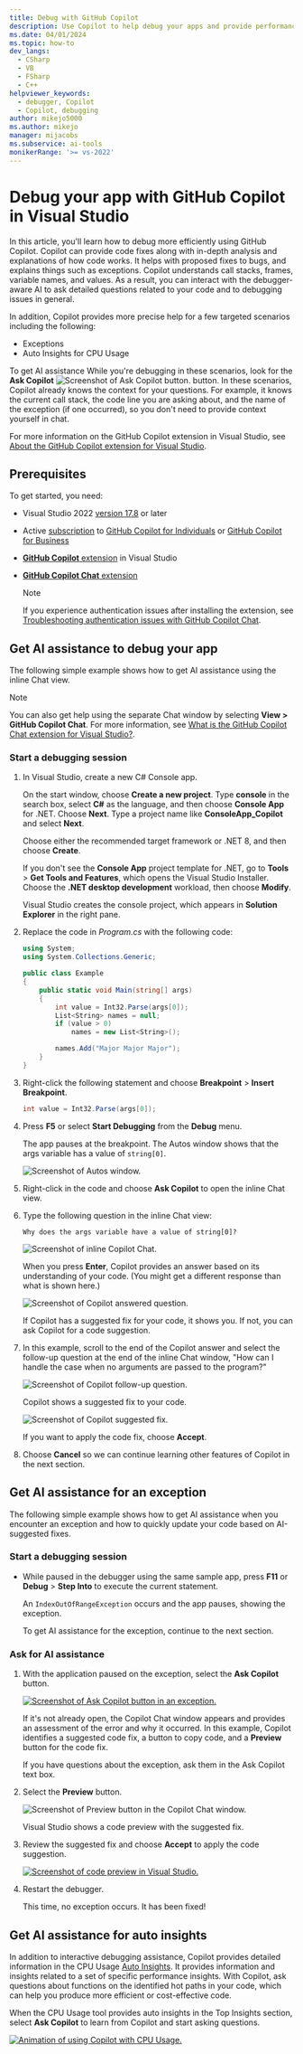 ```yaml
---
title: Debug with GitHub Copilot
description: Use Copilot to help debug your apps and provide performance insights.
ms.date: 04/01/2024
ms.topic: how-to
dev_langs: 
  - CSharp
  - VB
  - FSharp
  - C++
helpviewer_keywords: 
  - debugger, Copilot
  - Copilot, debugging
author: mikejo5000
ms.author: mikejo
manager: mijacobs
ms.subservice: ai-tools
monikerRange: '>= vs-2022'
---
```


# Debug your app with GitHub Copilot in Visual Studio

In this article, you'll learn how to debug more efficiently using GitHub Copilot. Copilot can provide code fixes along with in-depth analysis and explanations of how code works. It helps with proposed fixes to bugs, and explains things such as exceptions. Copilot understands call stacks, frames, variable names, and values. As a result, you can interact with the debugger-aware AI to ask detailed questions related to your code and to debugging issues in general.

In addition, Copilot provides more precise help for a few targeted scenarios including the following:

- Exceptions
- Auto Insights for CPU Usage

To get AI assistance While you're debugging in these scenarios, look for the **Ask Copilot** ![Screenshot of Ask Copilot button.](../debugger/media/vs-2022/debug-with-copilot-ask-copilot-button.png) button. In these scenarios, Copilot already knows the context for your questions. For example, it knows the current call stack, the code line you are asking about, and the name of the exception (if one occurred), so you don't need to provide context yourself in chat.

For more information on the GitHub Copilot extension in Visual Studio, see [About the GitHub Copilot extension for Visual Studio](../ide/visual-studio-github-copilot-extension.md).

## Prerequisites

To get started, you need:

+ Visual Studio 2022 [version 17.8](/visualstudio/releases/2022/release-history) or later
+ Active [subscription](https://docs.github.com/en/billing/managing-billing-for-github-copilot/about-billing-for-github-copilot) to [GitHub Copilot for Individuals](https://docs.github.com/copilot/overview-of-github-copilot/about-github-copilot-for-individuals) or [GitHub Copilot for Business](https://docs.github.com/copilot/overview-of-github-copilot/about-github-copilot-for-business)
+ [**GitHub Copilot** extension](../ide/visual-studio-github-copilot-extension.md#installation-instructions) in Visual Studio
+ [**GitHub Copilot Chat** extension](../ide/visual-studio-github-copilot-chat.md#install-the-visual-studio-extension)

   > [!NOTE]
   > If you experience authentication issues after installing the extension, see [Troubleshooting authentication issues with GitHub Copilot Chat](https://docs.github.com/en/copilot/troubleshooting-github-copilot/troubleshooting-authentication-issues-with-github-copilot-chat).

## Get AI assistance to debug your app

The following simple example shows how to get AI assistance using the inline Chat view.

> [!NOTE]
> You can also get help using the separate Chat window by selecting **View > GitHub Copilot Chat**. For more information, see [What is the GitHub Copilot Chat extension for Visual Studio?](../ide/visual-studio-github-copilot-chat.md).

### Start a debugging session

1. In Visual Studio, create a new C# Console app.

   On the start window, choose **Create a new project**. Type **console** in the search box, select **C#** as the language, and then choose **Console App** for .NET. Choose **Next**. Type a project name like **ConsoleApp_Copilot** and select **Next**.

   Choose either the recommended target framework or .NET 8, and then choose **Create**.

   If you don't see the **Console App** project template for .NET, go to **Tools** > **Get Tools and Features**, which opens the Visual Studio Installer. Choose the **.NET desktop development** workload, then choose **Modify**.

   Visual Studio creates the console project, which appears in **Solution Explorer** in the right pane.

1. Replace the code in *Program.cs* with the following code:

    ```csharp
    using System;
    using System.Collections.Generic;
    
    public class Example
    {
        public static void Main(string[] args)
        {
            int value = Int32.Parse(args[0]);
            List<String> names = null;
            if (value > 0)
                names = new List<String>();
    
            names.Add("Major Major Major");
        }
    }
    ```

1. Right-click the following statement and choose **Breakpoint** > **Insert Breakpoint**.

   ```csharp
   int value = Int32.Parse(args[0]);
   ```

1. Press **F5** or select **Start Debugging** from the **Debug** menu.

   The app pauses at the breakpoint. The Autos window shows that the args variable has a value of `string[0]`.

   ![Screenshot of Autos window.](../debugger/media/vs-2022/debug-with-copilot-autos-window.png)

1. Right-click in the code and choose **Ask Copilot** to open the inline Chat view.

1. Type the following question in the inline Chat view:

   ```
   Why does the args variable have a value of string[0]?
   ```

   ![Screenshot of inline Copilot Chat.](../debugger/media/vs-2022/debug-with-copilot-inline-chat.png)

   When you press **Enter**, Copilot provides an answer based on its understanding of your code. (You might get a different response than what is shown here.)

   ![Screenshot of Copilot answered question.](../debugger/media/vs-2022/debug-with-copilot-inline-chat-answer.png)

   If Copilot has a suggested fix for your code, it shows you. If not, you can ask Copilot for a code suggestion.

1. In this example, scroll to the end of the Copilot answer and select the follow-up question at the end of the inline Chat window, "How can I handle the case when no arguments are passed to the program?"

   ![Screenshot of Copilot follow-up question.](../debugger/media/vs-2022/debug-with-copilot-inline-chat-generated-question.png)

   Copilot shows a suggested fix to your code.

   ![Screenshot of Copilot suggested fix.](../debugger/media/vs-2022/debug-with-copilot-inline-chat-suggested-fix.png)

   If you want to apply the code fix, choose **Accept**.

1. Choose **Cancel** so we can continue learning other features of Copilot in the next section.

## Get AI assistance for an exception

The following simple example shows how to get AI assistance when you encounter an exception and how to quickly update your code based on AI-suggested fixes.

### Start a debugging session

- While paused in the debugger using the same sample app, press **F11** or **Debug** > **Step Into** to execute the current statement.

   An `IndexOutOfRangeException` occurs and the app pauses, showing the exception.

   To get AI assistance for the exception, continue to the next section.

### Ask for AI assistance

1. With the application paused on the exception, select the **Ask Copilot** button.

   [ ![Screenshot of Ask Copilot button in an exception.](../debugger/media/vs-2022/debug-with-copilot-exception.png) ](../debugger/media/vs-2022/debug-with-copilot-exception.png#lightbox)

   If it's not already open, the Copilot Chat window appears and provides an assessment of the error and why it occurred. In this example, Copilot identifies a suggested code fix, a button to copy code, and a **Preview** button for the code fix.

   If you have questions about the exception, ask them in the Ask Copilot text box.

1. Select the **Preview** button.

   ![Screenshot of Preview button in the Copilot Chat window.](../debugger/media/vs-2022/debug-with-copilot-select-code-preview.png)

   Visual Studio shows a code preview with the suggested fix.

1. Review the suggested fix and choose **Accept** to apply the code suggestion.

   [ ![Screenshot of code preview in Visual Studio.](../debugger/media/vs-2022/debug-with-copilot-code-preview.png) ](../debugger/media/vs-2022/debug-with-copilot-code-preview.png#lightbox)

1. Restart the debugger.

   This time, no exception occurs. It has been fixed!

## Get AI assistance for auto insights

In addition to interactive debugging assistance, Copilot provides detailed information in the CPU Usage [Auto Insights](../profiling/cpu-insights.md). It provides information and insights related to a set of specific performance insights. With Copilot, ask questions about functions on the identified hot paths in your code, which can help you produce more efficient or cost-effective code.

When the CPU Usage tool provides auto insights in the Top Insights section, select **Ask Copilot** to learn from Copilot and start asking questions.

[ ![Animation of using Copilot with CPU Usage.](../debugger/media/vs-2022/debug-with-copilot-top-insights.gif) ](../debugger/media/vs-2022/debug-with-copilot-top-insights.gif#lightbox)